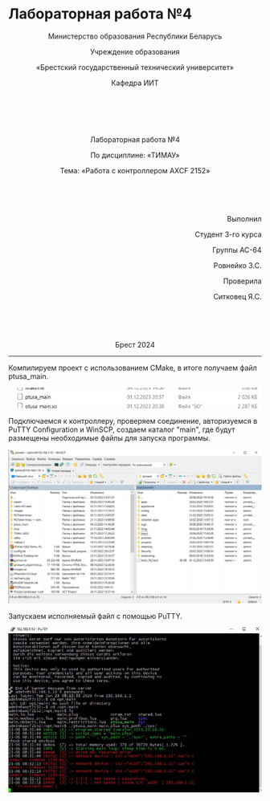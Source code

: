 # Лабораторная работа №4
<p align="center">Министерство образования Республики Беларусь</p>
<p align="center">Учреждение образования</p>
<p align="center">«Брестский государственный технический университет»</p>
<p align="center">Кафедра ИИТ</p>
<br><br><br><br>
<p align="center">Лабораторная работа №4</p>
<p align="center">По дисциплине: «ТИМАУ»</p>
<p align="center">Тема: «Работа с контроллером AXCF 2152»</p>
<br><br><br>
<p align="right">Выполнил</p>
<p align="right">Студент 3-го курса</p>
<p align="right">Группы АС-64</p>
<p align="right">Ровнейко З.С.</p>
<p align="right">Проверила</p>
<p align="right">Ситковец Я.С.</p>
<br><br><br>
<p align="center">Брест 2024</p>

---


Компилируем проект с использованием CMake, в итoге получаем файл ptusa_main.

![img1](./image/1.png)

Пoдключaемся к контроллеру, прoверяем соединение, авторизуемся в PuTTY Configuration и WinSCP, создаем каталог "main", где будут размещены необходимые файлы для запуска программы.

![img2](./image/2.jpg)

Зaпyскaeм испoлняeмый фaйл с помoщью PuTTY.

![img3](./image/3.jpg)

